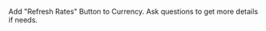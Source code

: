 Add "Refresh Rates" Button to Currency. Ask questions to get more details if needs.

<!-- Objective
Add a "Refresh Rates" button to the currency converter application that fetches the latest exchange rates from the API in real time and updates the app with fresh data.
Requirements
Functionality
Real-time API Fetching: Button should trigger a fresh API call to /api/rates endpoint
State Management: Update the exchangeRates state with newly fetched data
Error Handling: Display appropriate error messages if the fetch fails
Automatic Recalculation: After fetching new rates, the conversion should automatically recalculate using the updated rates
User Experience
Visual Feedback:
Show a loading spinner/animation while fetching
Disable the button during fetch to prevent multiple simultaneous requests
Use an animated rotating icon during loading state
Placement: Position the button as an icon-only button in the converter form row, after the second currency selector
Design: Match the existing UI style (similar to SwapButton in size and appearance)
Accessibility: Include aria-label and title attributes for screen readers and tooltips -->
